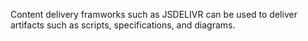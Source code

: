 Content delivery framworks such as JSDELIVR can be used to deliver artifacts such as scripts, specifications, and diagrams.